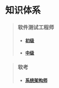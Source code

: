 # 知识体系

>### 软件测试工程师
>* #### [初级](tester_knowledge.md)
>* #### [中级](tester_knowledge_2.md)

>### 软考
>* #### [系统架构师](System_architect.md) 